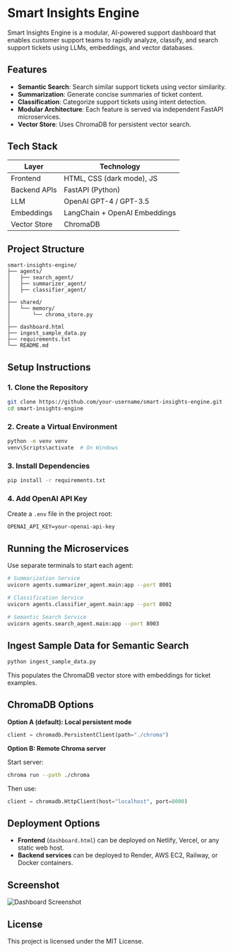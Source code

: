 # Smart Insights Engine

Smart Insights Engine is a modular, AI-powered support dashboard that enables customer support teams to rapidly analyze, classify, and search support tickets using LLMs, embeddings, and vector databases.

## Features

- **Semantic Search**: Search similar support tickets using vector similarity.
- **Summarization**: Generate concise summaries of ticket content.
- **Classification**: Categorize support tickets using intent detection.
- **Modular Architecture**: Each feature is served via independent FastAPI microservices.
- **Vector Store**: Uses ChromaDB for persistent vector search.

## Tech Stack

| Layer        | Technology                     |
|--------------|--------------------------------|
| Frontend     | HTML, CSS (dark mode), JS      |
| Backend APIs | FastAPI (Python)               |
| LLM          | OpenAI GPT-4 / GPT-3.5         |
| Embeddings   | LangChain + OpenAI Embeddings  |
| Vector Store | ChromaDB                       |

## Project Structure

```
smart-insights-engine/
├── agents/
│   ├── search_agent/
│   ├── summarizer_agent/
│   ├── classifier_agent/
│
├── shared/
│   └── memory/
│       └── chroma_store.py
│
├── dashboard.html
├── ingest_sample_data.py
├── requirements.txt
└── README.md
```

## Setup Instructions

### 1. Clone the Repository

```bash
git clone https://github.com/your-username/smart-insights-engine.git
cd smart-insights-engine
```

### 2. Create a Virtual Environment

```bash
python -m venv venv
venv\Scripts\activate  # On Windows
```

### 3. Install Dependencies

```bash
pip install -r requirements.txt
```

### 4. Add OpenAI API Key

Create a `.env` file in the project root:

```
OPENAI_API_KEY=your-openai-api-key
```

## Running the Microservices

Use separate terminals to start each agent:

```bash
# Summarization Service
uvicorn agents.summarizer_agent.main:app --port 8001

# Classification Service
uvicorn agents.classifier_agent.main:app --port 8002

# Semantic Search Service
uvicorn agents.search_agent.main:app --port 8003
```

## Ingest Sample Data for Semantic Search

```bash
python ingest_sample_data.py
```

This populates the ChromaDB vector store with embeddings for ticket examples.

## ChromaDB Options

**Option A (default): Local persistent mode**

```python
client = chromadb.PersistentClient(path="./chroma")
```

**Option B: Remote Chroma server**

Start server:

```bash
chroma run --path ./chroma
```

Then use:

```python
client = chromadb.HttpClient(host="localhost", port=8000)
```

## Deployment Options

- **Frontend** (`dashboard.html`) can be deployed on Netlify, Vercel, or any static web host.
- **Backend services** can be deployed to Render, AWS EC2, Railway, or Docker containers.

## Screenshot

![Dashboard Screenshot](https://i.ibb.co/TxH443ph/Screenshot-2025-06-22-154947.png)

## License

This project is licensed under the MIT License.
